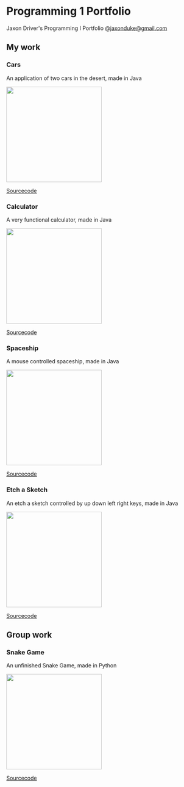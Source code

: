 # Programming 1 Portfolio
Jaxon Driver's Programming I Portfolio @jaxonduke@gmail.com 

## My work

### Cars
An application of two cars in the desert, made in Java

<img src = "https://github.com/JaxonDriver/Programming1Portfolio/blob/master/Screen%20Shot%202018-04-10%20at%207.57.44%20AM.png" width = "250"/>

[Sourcecode](https://github.com/JaxonDriver/Programming1Portfolio/blob/master/Cars)

### Calculator
A very functional calculator, made in Java

<img src = "https://github.com/JaxonDriver/Programming1Portfolio/blob/master/Screen%20Shot%202018-05-16%20at%207.23.27%20AM.png" width = "250"/>

[Sourcecode](https://github.com/JaxonDriver/Programming1Portfolio/blob/master/Calculator)

### Spaceship
A mouse controlled spaceship, made in Java

<img src = "https://github.com/JaxonDriver/Programming1Portfolio/blob/master/Screen%20Shot%202018-05-16%20at%207.53.51%20AM.png" width = "250"/>

[Sourcecode](https://github.com/JaxonDriver/Programming1Portfolio/blob/master/Spaceship)

### Etch a Sketch
An etch a sketch controlled by up down left right keys, made in Java

<img src = "https://github.com/JaxonDriver/Programming1Portfolio/blob/master/Screen%20Shot%202018-05-16%20at%207.28.54%20AM.png" width = "250"/>

[Sourcecode](https://github.com/JaxonDriver/Programming1Portfolio/blob/master/Etch%20a%20sketch)

## Group work

### Snake Game
An unfinished Snake Game, made in Python

<img src = "https://github.com/JaxonDriver/Programming1Portfolio/blob/master/Screen%20Shot%202018-05-16%20at%208.01.26%20AM.png" width = "250"/>

[Sourcecode](https://github.com/JaxonDriver/Programming1Portfolio/blob/master/group%20game%20syntax)

